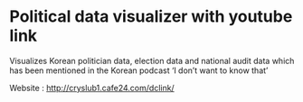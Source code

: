 # Political data visualizer with youtube link 
Visualizes Korean politician data, election data and national audit data which has been mentioned in the Korean podcast ‘I don’t want to know that’ 

Website : http://cryslub1.cafe24.com/dclink/
